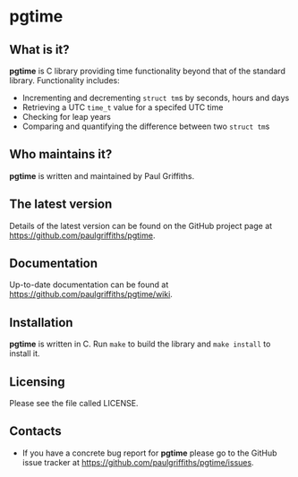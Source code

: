 pgtime
======

What is it?
-----------

**pgtime** is C library providing time functionality beyond that of the
standard library. Functionality includes:
* Incrementing and decrementing `struct tm`s by seconds, hours and days
* Retrieving a UTC `time_t` value for a specifed UTC time
* Checking for leap years
* Comparing and quantifying the difference between two `struct tm`s

Who maintains it?
-----------------
**pgtime** is written and maintained by Paul Griffiths.

The latest version
------------------
Details of the latest version can be found on the GitHub project page at
<https://github.com/paulgriffiths/pgtime>.

Documentation
-------------
Up-to-date documentation can be found at
<https://github.com/paulgriffiths/pgtime/wiki>.

Installation
------------
**pgtime** is written in C. Run `make` to build the library and `make
install` to install it.

Licensing
---------
Please see the file called LICENSE.

Contacts
--------
* If you have a concrete bug report for **pgtime** please go to the GitHub
issue tracker at <https://github.com/paulgriffiths/pgtime/issues>.
